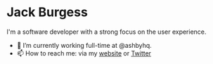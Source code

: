 
<!--
**jackthb/jackthb** is a ✨ _special_ ✨ repository because its `README.md` (this file) appears on your GitHub profile.
### Hi there 👋

Here are some ideas to get you started:


-->

# Jack Burgess

I'm a software developer with a strong focus on the user experience. 

- 🔭 I’m currently working full-time at @ashbyhq.
- 📫 How to reach me: via my [website](https://jackburgess.co.uk) or [Twitter](https://twitter.com/jack_thb)
